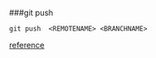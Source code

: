 ###git push
```
git push  <REMOTENAME> <BRANCHNAME> 
```

[reference](https://help.github.com/articles/pushing-to-a-remote)


